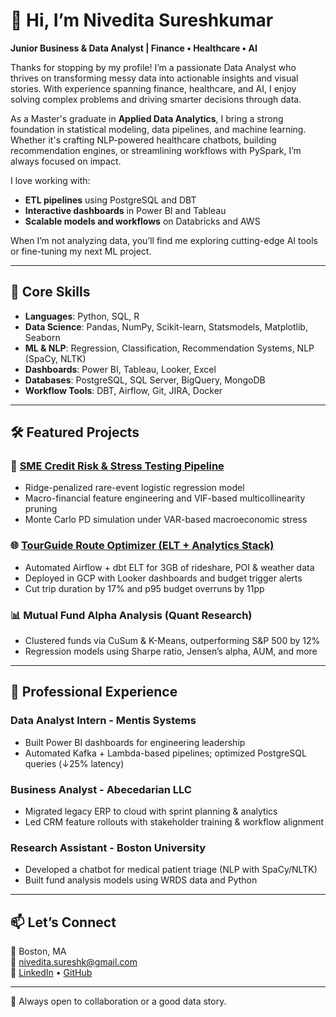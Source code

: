 # 👋 Hi, I’m Nivedita Sureshkumar  
**Junior Business & Data Analyst | Finance • Healthcare • AI**

Thanks for stopping by my profile! I’m a passionate Data Analyst who thrives on transforming messy data into actionable insights and visual stories. With experience spanning finance, healthcare, and AI, I enjoy solving complex problems and driving smarter decisions through data.

As a Master's graduate in **Applied Data Analytics**, I bring a strong foundation in statistical modeling, data pipelines, and machine learning. Whether it's crafting NLP-powered healthcare chatbots, building recommendation engines, or streamlining workflows with PySpark, I’m always focused on impact.

I love working with:
- **ETL pipelines** using PostgreSQL and DBT
- **Interactive dashboards** in Power BI and Tableau
- **Scalable models and workflows** on Databricks and AWS

When I’m not analyzing data, you’ll find me exploring cutting-edge AI tools or fine-tuning my next ML project.

---

## 🧠 Core Skills
- **Languages**: Python, SQL, R
- **Data Science**: Pandas, NumPy, Scikit-learn, Statsmodels, Matplotlib, Seaborn
- **ML & NLP**: Regression, Classification, Recommendation Systems, NLP (SpaCy, NLTK)
- **Dashboards**: Power BI, Tableau, Looker, Excel
- **Databases**: PostgreSQL, SQL Server, BigQuery, MongoDB
- **Workflow Tools**: DBT, Airflow, Git, JIRA, Docker

---

## 🛠 Featured Projects

### 🔁 [SME Credit Risk & Stress Testing Pipeline](https://github.com/NiveditaSuresh)
- Ridge-penalized rare-event logistic regression model
- Macro-financial feature engineering and VIF-based multicollinearity pruning
- Monte Carlo PD simulation under VAR-based macroeconomic stress

### 🌐 [TourGuide Route Optimizer (ELT + Analytics Stack)](https://github.com/NiveditaSuresh)
- Automated Airflow + dbt ELT for 3GB of rideshare, POI & weather data
- Deployed in GCP with Looker dashboards and budget trigger alerts
- Cut trip duration by 17% and p95 budget overruns by 11pp

### 📊 Mutual Fund Alpha Analysis (Quant Research)  
- Clustered funds via CuSum & K-Means, outperforming S&P 500 by 12%
- Regression models using Sharpe ratio, Jensen’s alpha, AUM, and more

---

## 💼 Professional Experience

### **Data Analyst Intern - Mentis Systems**
- Built Power BI dashboards for engineering leadership
- Automated Kafka + Lambda-based pipelines; optimized PostgreSQL queries (↓25% latency)

### **Business Analyst - Abecedarian LLC**
- Migrated legacy ERP to cloud with sprint planning & analytics
- Led CRM feature rollouts with stakeholder training & workflow alignment

### **Research Assistant - Boston University**
- Developed a chatbot for medical patient triage (NLP with SpaCy/NLTK)
- Built fund analysis models using WRDS data and Python

---

## 📫 Let’s Connect  
📍 Boston, MA  
📧 nivedita.sureshk@gmail.com  
🔗 [LinkedIn](https://www.linkedin.com/in/nivedita-suresh-kumar/) • [GitHub](https://github.com/NiveditaSureshK)

---

📌 Always open to collaboration or a good data story.
